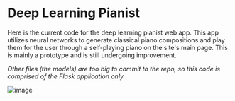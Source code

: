 # Deep Learning Pianist

Here is the current code for the deep learning pianist web app. This app utilizes neural networks to generate classical piano compositions and play them for the user through a self-playing piano on the site's main page. This is mainly a prototype and is still undergoing improvement.

*Other files (the models) are too big to commit to the repo, so this code is comprised of the Flask application only.*

![image](https://user-images.githubusercontent.com/41483677/132970740-3f5bbade-b71f-48af-898a-8d208b968e3b.png)
